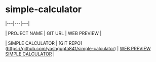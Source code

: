 # simple-calculator

|---|---|---|

| PROJECT NAME | GIT URL | WEB PREVIEW |

| SIMPLE CALCULATOR | [GIT REPO] (https://github.com/yashgupta841/simple-calculator) | [WEB PREVIEW SIMPLE CALCULATOR](https://github.com/yashgupta841/simple-calculator) |
